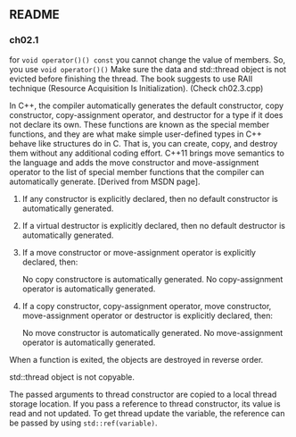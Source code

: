 ## README

### ch02.1

for ```void operator()() const``` you cannot change the value of members. So, you use ```void operator()()```
Make sure the data and std::thread object is not evicted before finishing the thread. The book suggests to use
RAII technique (Resource Acquisition Is Initialization). (Check ch02.3.cpp)

In C++, the compiler automatically generates the default constructor, copy constructor, copy-assignment operator, and destructor for a type if it does not declare its own. These functions are known as the special member functions, and they are what make simple user-defined types in C++ behave like structures do in C. That is, you can create, copy, and destroy them without any additional coding effort. C++11 brings move semantics to the language and adds the move constructor and move-assignment operator to the list of special member functions that the compiler can automatically generate. [Derived from MSDN page].

1. If any constructor is explicitly declared, then no default constructor is automatically generated.
2. If a virtual destructor is explicitly declared, then no default destructor is automatically generated.
3. If a move constructor or move-assignment operator is explicitly declared, then:

	No copy constructore is automatically generated.
	No copy-assignment operator is automatically generated.

4. If a copy constructor, copy-assignment operator, move constructor, move-assignment operator or destructor is explicitly declared, then:

	No move constructor is automatically generated.
	No move-assignment operator is automatically generated.


When a function is exited, the objects are destroyed in reverse order.

std::thread object is not copyable.

The passed arguments to thread constructor are copied to a local thread storage location. If you pass a reference to thread constructor, its value is read and not updated.
To get thread update the variable, the reference can be passed by using ```std::ref(variable)```.


